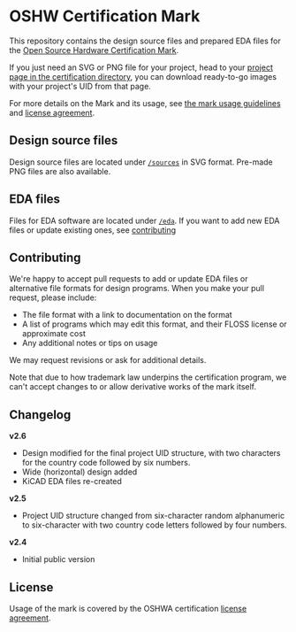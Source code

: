 # OSHW Certification Mark

This repository contains the design source files and prepared EDA files for the [Open Source Hardware Certification Mark](https://certification.oshwa.org/mark-usage.html).

If you just need an SVG or PNG file for your project, head to your [project page in the certification directory](https://certification.oshwa.org/list.html), you can download ready-to-go images with your project's UID from that page.

For more details on the Mark and its usage, see [the mark usage guidelines](https://certification.oshwa.org/mark-usage.html) and [license agreement](https://certification.oshwa.org/license-agreement.html).

## Design source files

Design source files are located under [`/sources`](./sources) in SVG format. Pre-made PNG files are also available.

## EDA files

Files for EDA software are located under [`/eda`](./eda). If you want to add new EDA files or update existing ones, see [contributing](#contributing)

## Contributing

We're happy to accept pull requests to add or update EDA files or alternative file formats for design programs. When you make your pull request, please include:

* The file format with a link to documentation on the format
* A list of programs which may edit this format, and their FLOSS license or approximate cost
* Any additional notes or tips on usage

We may request revisions or ask for additional details.

Note that due to how trademark law underpins the certification program, we can't accept changes to or allow derivative works of the mark itself.

## Changelog

**v2.6**

- Design modified for the final project UID structure, with two characters for the country code followed by six numbers.
- Wide (horizontal) design added
- KiCAD EDA files re-created

**v2.5**

- Project UID structure changed from six-character random alphanumeric to six-character with two country code letters followed by four numbers.

**v2.4**

- Initial public version

## License

Usage of the mark is covered by the OSHWA certification [license agreement](https://certification.oshwa.org/license-agreement.html).
